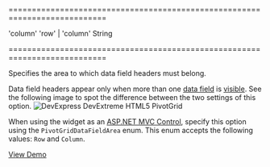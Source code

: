 ===========================================================================
<!--default-->'column'<!--/default-->
<!--acceptValues-->'row' | 'column'<!--/acceptValues-->
<!--type-->String<!--/type-->
===========================================================================

<!--shortDescription-->
Specifies the area to which data field headers must belong.
<!--/shortDescription-->

<!--fullDescription-->
Data field headers appear only when more than one [data field](/Documentation/ApiReference/Data_Layer/PivotGridDataSource/Configuration/fields/#area) is [visible](/Documentation/ApiReference/Data_Layer/PivotGridDataSource/Configuration/fields/#visible). See the following image to spot the difference between the two settings of this option.
![DevExpress DevExtreme HTML5 PivotGrid](/Content/images/doc/17_2/DataGrid/PivotGrid_dataFieldArea.png)

When using the widget as an [ASP.NET MVC Control](/Documentation/Guide/ASP.NET_MVC_Controls/Fundamentals/), specify this option using the `PivotGridDataFieldArea` enum. This enum accepts the following values: `Row` and `Column`.

<a href="https://js.devexpress.com/Demos/WidgetsGallery/Demo/Pivot_Grid/LayoutCustomization/jQuery/Light/" class="button orange small fix-width-155" style="margin-right: 20px;" target="_blank">View Demo</a>
<!--/fullDescription-->